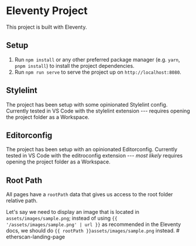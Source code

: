 # Eleventy Project

This project is built with Eleventy.

## Setup

1. Run `npm install` or any other preferred package manager (e.g. `yarn`, `pnpm install`) to install the project dependencies.
2. Run `npm run serve` to serve the project up on `http://localhost:8080`.

## Stylelint

The project has been setup with some opinionated Stylelint config. Currently tested in VS Code with the stylelint extension --- requires opening the project folder as a Workspace.

## Editorconfig

The project has been setup with an opinionated Editorconfig. Currently tested in VS Code with the editroconfig extension --- _most likely_ requires opening the project folder as a Workspace.

## Root Path

All pages have a `rootPath` data that gives us access to the root folder relative path.

Let's say we need to display an image that is located in `assets/images/sample.png`; instead of using `{{ '/assets/images/sample.png' | url }}` as recommended in the Eleventy docs, we should do `{{ rootPath }}assets/images/sample.png` instead.
#   e t h e r s c a n - l a n d i n g - p a g e  
 